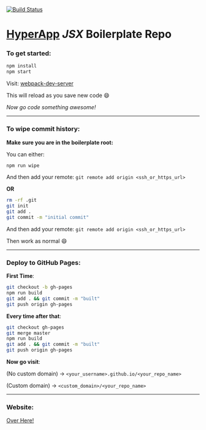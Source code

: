 [![Build Status](https://travis-ci.org/selfup/hyperapp-one.svg?branch=master)](https://travis-ci.org/selfup/hyperapp-one)

# [HyperApp](https://github.com/hyperapp/hyperapp) *JSX* Boilerplate Repo

### To get started:

```bash
npm install
npm start
```

Visit: [webpack-dev-server](http://localhost:8080/webpack-dev-server/index.html)

This will reload as you save new code :smile:

*Now go code something awesome!*

***

### To wipe commit history:

**Make sure you are in the boilerplate root:**

You can either:

```bash
npm run wipe
```

And then add your remote: `git remote add origin <ssh_or_https_url>`

**OR** 

```bash
rm -rf .git
git init
git add .
git commit -m "initial commit"
```

And then add your remote: `git remote add origin <ssh_or_https_url>`

Then work as normal :smile:

***

### Deploy to GitHub Pages:

**First Time**:

```bash
git checkout -b gh-pages
npm run build
git add . && git commit -m "built"
git push origin gh-pages
```

**Every time after that**:

```bash
git checkout gh-pages
git merge master
npm run build
git add . && git commit -m "built"
git push origin gh-pages
```

**Now go visit**:

(No custom domain) -> `<your_username>.github.io/<your_repo_name>`

(Custom domain) -> `<custom_domain>/<your_repo_name>`

***

### Website:

[Over Here!](http://selfup.github.io/hyperapp-one)
